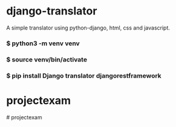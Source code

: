 # django-translator
A simple translator using python-django, html, css and javascript.
### $ python3 -m venv venv
### $ source venv/bin/activate
### $ pip install Django translator djangorestframework
# projectexam
#   p r o j e c t e x a m  
 